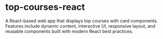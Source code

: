 # top-courses-react
A React-based web app that displays top courses with card components. Features include dynamic content, interactive UI, responsive layout, and reusable components built with modern React best practices.
